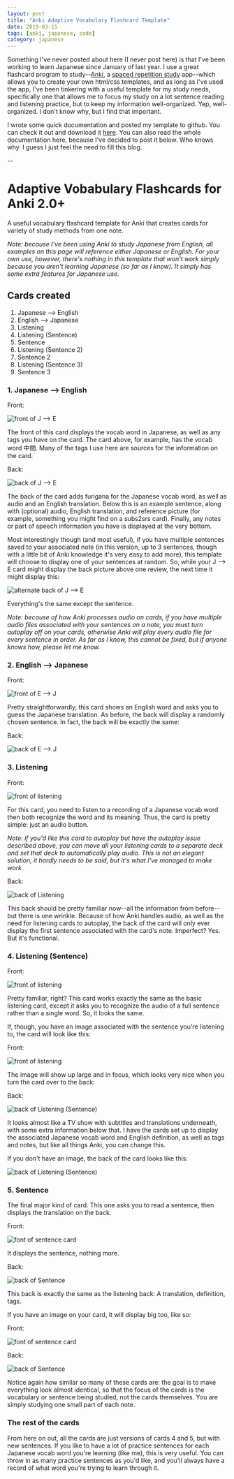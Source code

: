 ```yaml
---
layout: post
title: "Anki Adaptive Vocabulary Flashcard Template"
date: 2019-03-15
tags: [anki, japanese, code]
category: japanese
---
```


Something I've never posted about here (I never post here) is that I've been working to learn Japanese since January of last year. I use a great flashcard program to study--[Anki](https://apps.ankiweb.net/), a [spaced repetition study](https://en.wikipedia.org/wiki/Spaced_repetition) app--which allows you to create your own html/css templates, and as long as I've used the app, I've been tinkering with a useful template for my study needs, specifically one that allows me to focus my study on a lot sentence reading and listening practice, but to keep my information well-organized. Yep, well-organized. I don't know why, but I find that important.

I wrote some quick documentation and posted my template to github. You can check it out and download it [here](https://github.com/towercity/anki-adaptive-vobabulary-flashcards). You can also read the whole documentation here, because I've decided to post it below. Who knows why. I guess I just feel the need to fill this blog.

--

# Adaptive Vobabulary Flashcards for Anki 2.0+

A useful vocabulary flashcard template for Anki that creates cards for variety of study methods from one note.

_Note: because I've been using Anki to study Japanese from English, all examples on this page will reference either Japanese or English. For your own use, however, there's nothing in this template that won't work simply because you aren't learning Japanese (so far as I know). It simply has some extra features for Japanese use._

## Cards created

1. Japanese --> English
2. English --> Japanese
3. Listening
4. Listening (Sentence)
5. Sentence
6. Listening (Sentence 2)
7. Sentence 2
8. Listening (Sentence 3)
9. Sentence 3

### 1. Japanese --> English

Front:

![front of J --> E](/images/blog_media/JE_front.png)

The front of this card displays the vocab word in Japanese, as well as any tags you have on the card. The card above, for example, has the vocab word 中間. Many of the tags I use here are sources for the information on the card.

Back:

![back of J --> E](/images/blog_media/back_1.png)

The back of the card adds furigana for the Japanese vocab word, as well as audio and an English translation. Below this is an example sentence, along with (optional) audio, English translation, and reference picture (for example, something you might find on a subs2srs card). Finally, any notes or part of speech information you have is displayed at the very bottom.

Most interestingly though (and most useful), if you have multiple sentences saved to your associated note (in this version, up to 3 sentences, though with a little bit of Anki knowledge it's very easy to add more), this template will choose to display one of your sentences at random. So, while your J --> E card might display the back picture above one review, the next time it might display this:

![alternate back of J --> E](//images/blog_media/back_2.png)

Everything's the same except the sentence.

_Note: because of how Anki processes audio on cards, if you have multiple audio files associated with your sentences on a note, you_ must _turn autoplay off on your cards, otherwise Anki will play every audio file for every sentence in order. As far as I know, this cannot be fixed, but if anyone knows how, please let me know._

### 2. English --> Japanese

Front:

![front of E --> J](/images/blog_media/EJ_front.png)

Pretty straightforwardly, this card shows an English word and asks you to guess the Japanese translation. As before, the back will display a randomly chosen sentence. In fact, the back will be exactly the same:

Back:

![back of E --> J](/images/blog_media/back_1.png)

### 3. Listening

Front:

![front of listening](/images/blog_media/listening.png)

For this card, you need to listen to a recording of a Japanese vocab word then both recognize the word and its meaning. Thus, the card is pretty simple: just an audio button.

_Note: if you'd like this card to autoplay but have the autoplay issue described above, you can move all your listening cards to a separate deck and set that deck to automatically play audio. This is not an elegant solution, it hardly needs to be said, but it's what I've managed to make work_

Back:

![back of Listening](/images/blog_media/back_3.png)

This back should be pretty familiar now--all the information from before--but there is one wrinkle. Because of how Anki handles audio, as well as the need for listening cards to autoplay, the back of the card will only ever display the first sentence associated with the card's note. Imperfect? Yes. But it's functional.

### 4. Listening (Sentence)

Front:

![front of listening](/images/blog_media/listening.png)

Pretty familiar, right? This card works exactly the same as the basic listening card, except it asks you to recognize the audio of a full sentence rather than a single word. So, it looks the same.

If, though, you have an image associated with the sentence you're listening to, the card will look like this:

Front:

![front of listening](/images/blog_media/listening_sent.png)

The image will show up large and in focus, which looks very nice when you turn the card over to the back:

Back:

![back of Listening (Sentence)](/images/blog_media/back_sent.png)

It looks almost like a TV show with subtitles and translations underneath, with some extra information below that. I have the cards set up to display the associated Japanese vocab word and English definition, as well as tags and notes, but like all things Anki, you can change this.

If you don't have an image, the back of the card looks like this:

![back of Listening (Sentence)](/images/blog_media/back_sent_2.png)

### 5. Sentence

The final major kind of card. This one asks you to read a sentence, then displays the translation on the back.

Front:

![font of sentence card](/images/blog_media/sent_front.png)

It displays the sentence, nothing more.

Back:

![back of Sentence](/images/blog_media/back_sent_2.png)

This back is exactly the same as the listening back: A translation, definition, tags.

If you have an image on your card, it will display big too, like so:

Front:

![font of sentence card](/images/blog_media/sent_img.png)

Back:

![back of Sentence](/images/blog_media/back_sent.png)

Notice again how similar so many of these cards are: the goal is to make everything look almost identical, so that the focus of the cards is the vocabulary or sentence being studied, not the cards themselves. You are simply studying one small part of each note.

### The rest of the cards

From here on out, all the cards are just versions of cards 4 and 5, but with new sentences. If you like to have a lot of practice sentences for each Japanese vocab word you're learning (like me), this is very useful. You can throw in as many practice sentences as you'd like, and you'll always have a record of what word you're trying to learn through it.
